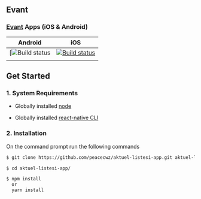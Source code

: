 ## Evant

### [Evant](https://github.com/peacecwz/aktuel-listesi) Apps (iOS & Android)

| Android | iOS |
| :-----: | :-: |
| [![Build status](https://build.appcenter.ms/v0.1/apps/446d131e-2d1c-4c61-837c-5207e06a4550/branches/master/badge) | [![Build status](https://build.appcenter.ms/v0.1/apps/202a8bca-d76c-45be-8e8d-c6c29888a14e/branches/master/badge)](https://appcenter.ms) |
|         |     | 

## Get Started

### 1. System Requirements

* Globally installed [node](https://nodejs.org/en/)

* Globally installed [react-native CLI](https://facebook.github.io/react-native/docs/getting-started.html)

### 2. Installation

On the command prompt run the following commands

```sh
$ git clone https://github.com/peacecwz/aktuel-listesi-app.git aktuel-listesi-app

$ cd aktuel-listesi-app/

$ npm install
  or
  yarn install
```
